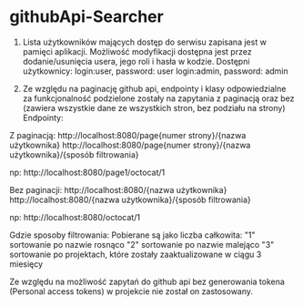 # githubApi-Searcher
1. Lista użytkowników mających dostęp do serwisu zapisana jest w pamięci aplikacji. Możliwość modyfikacji dostępna jest przez dodanie/usunięcia usera, jego roli i hasła w kodzie.
Dostępni użytkownicy:
login:user, password: user
login:admin, password: admin

2. Ze względu na paginację github api, endpointy i klasy odpowiedzialne za funkcjonalność podzielone zostały na zapytania z paginacją oraz bez (zawiera wszystkie dane ze wszystkich stron, bez podziału na strony)
Endpointy:

Z paginacją:
http://localhost:8080/page{numer strony}/{nazwa użytkownika}
http://localhost:8080/page{numer strony}/{nazwa użytkownika}/{sposób filtrowania}

np: http://localhost:8080/page1/octocat/1

Bez paginacji:
http://localhost:8080/{nazwa użytkownika}
http://localhost:8080/{nazwa użytkownika}/{sposób filtrowania}

np: http://localhost:8080/octocat/1

Gdzie sposoby filtrowania:
Pobierane są jako liczba całkowita:
"1" sortowanie po nazwie rosnąco
"2" sortowanie po nazwie malejąco
"3" sortowanie po projektach, które zostały zaaktualizowane w ciągu 3 miesięcy

Ze względu na możliwość zapytań do github api bez generowania tokena (Personal access tokens) w projekcie nie został on zastosowany.
